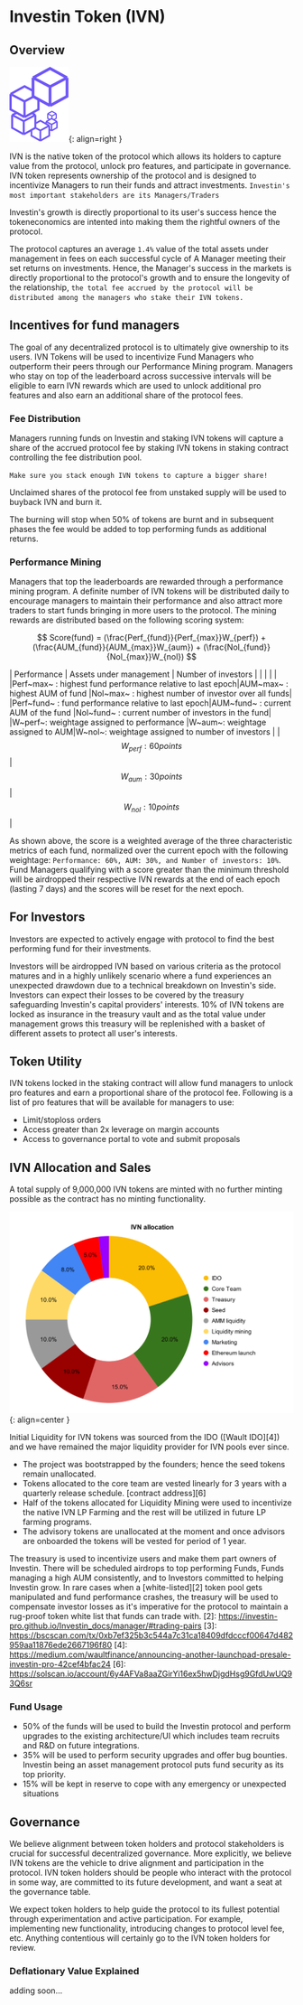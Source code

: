 # Investin Token (IVN)

## Overview

![Placeholder](assets/logo.png){: align=right }

IVN is the native token of the protocol which allows its holders to capture value from the protocol, unlock pro features, and participate in governance. IVN token represents ownership of the protocol and is designed to incentivize Managers to run their funds and attract investments. 
 `Investin's most important stakeholders are its Managers/Traders`


Investin's growth is directly proportional to its user's success hence the tokeneconomics are intented into making them the rightful owners of the protocol.


The protocol captures an average `1.4%` value of the total assets under management in fees on each successful cycle of A Manager meeting their set returns on investments. Hence, the Manager's success in the markets is directly proportional to the protocol's growth and to ensure the longevity of the relationship, `the total fee accrued by the protocol will be distributed among the managers who stake their IVN tokens.` 
<!-- As protocol growth accelerates there will be a tier-based reduction on fee distributed to developers and subsequent increment to the fee distributed to managers. -->
[1]: https://aak-capital.github.io/Investin_docs/token/#for-managerstraders
## Incentives for fund managers

The goal of any decentralized protocol is to ultimately give ownership to its users. IVN Tokens will be used to incentivize Fund Managers who outperform their peers through our Performance Mining program. Managers who stay on top of the leaderboard across successive intervals will be eligible to earn IVN rewards which are used to unlock additional pro features and also earn an additional  share of the protocol fees.


### Fee Distribution 

Managers running funds on Investin and staking IVN tokens will capture a share of the accrued protocol fee by staking IVN tokens in staking contract controlling the fee distribution pool. 

`Make sure you stack enough IVN tokens to capture a bigger share!`

Unclaimed shares of the protocol fee from unstaked supply will be used to buyback IVN and burn it. 

The burning will stop when 50% of tokens are burnt and in subsequent phases the fee would be added to top performing funds as additional returns.

<!-- The fee distribution to manager pool will gradually increase on a tier-based system determined by the total value generated by Investin's Managers. -->

### Performance Mining


Managers that top the leaderboards are rewarded through a performance mining program. A definite number of IVN tokens will be distributed daily to encourage managers to maintain their performance and also attract more traders to start funds bringing in more users to the protocol. The mining rewards are distributed based on the following scoring system: 


$$
Score(fund) = (\frac{Perf_{fund}}{Perf_{max}}W_{perf}) + (\frac{AUM_{fund}}{AUM_{max}}W_{aum}) + (\frac{Nol_{fund}}{Nol_{max}}W_{nol})
$$ 

<!-- * Perf~max~ : Highest fund performance relative to last epoch    -->
<!-- * AUM~max~ : Highest AUM of fund -->
<!-- * Nol~max~ : Highest number of investor over all funds -->

|   Performance  |         Assets under management                |     Number of investors  | 
|  |  |    |
|Perf~max~ : highest fund performance relative to last epoch|AUM~max~ : highest AUM of fund |Nol~max~ : highest number of investor over all funds| 
|Perf~fund~ : fund performance relative to last epoch|AUM~fund~ : current AUM of the fund |Nol~fund~ : current number of investors in the fund|
|W~perf~: weightage assigned to performance   |W~aum~: weightage assigned to AUM|W~nol~: weightage assigned to number of investors | 
|$$ W_{perf}: 60 points $$  | $$ W_{aum}: 30 points $$| $$ W_{nol}: 10 points $$ |


As shown above, the score is a weighted average of the three characteristic metrics of each fund, normalized over the current epoch with the following weightage: `Performance: 60%, AUM: 30%, and Number of investors: 10%`. Fund Managers qualifying with a score greater than the minimum threshold will be airdropped their respective IVN rewards at the end of each epoch (lasting 7 days) and the scores will be reset for the next epoch. 

<!-- | Protocol earnings| Managers Fee %|Developers Fee%| Fee used to burn tokens |
| ----------- | -------------- | -------------- | -------------- |
| 100k       | 50%|           50%      |  0% |
|   400k       | 55%|             42.5%  | 2.5% |
| 800k    | 59% |         36%         | 4% |
| 1.6m    | 62.2% |         31.7%         | 6.1% |
| 6.4m    | 64.76% |        27.86%         |7.38% |
| 25.6m    | 66.76% |        24.76%         |8.38% |

The core dev team has decided to use 20% of profits accrued from developer fee% to buyback IVN tokens and burn to further align goals with protocol growth. -->


<!-- Additional incentives are planned to be given to Managers handling top performing funds, Funds with high AUM, Funds with greater than 100 investors and much more... -->

## For Investors

Investors are expected to actively engage with protocol to find the best performing fund for their investments. 

<!-- IVN holders receive a 50% fee reduction in the management fee as elaborated below. The Investors can increase their IVN holdings to receive the same benefits as each increment in fee captured by the protocol.

| Fees captured| IVN holding |
| ----------- | -------------- | 
| 100k       | 100|         
|   200k       | 200|      
| 800k    | 400 |         
| 1m    | 800 |        
| 2m    | 1200 |         -->

Investors will be airdropped IVN based on various criteria as the protocol matures and in a highly unlikely scenario where a fund experiences an unexpected drawdown due to a technical breakdown on Investin's side. Investors can expect their losses to be covered by the treasury safeguarding Investin's capital providers' interests.
10% of IVN tokens are locked as insurance in the treasury vault and as the total value under management grows this treasury will be replenished with a basket of different assets to protect all user's interests. 


## Token Utility 

IVN tokens locked in the staking contract will allow fund managers to unlock pro features and earn a proportional share of the protocol fee. Following is a list of pro features that will be available for managers to use:

* Limit/stoploss orders
* Access greater than 2x leverage on margin accounts
* Access to governance portal to vote and submit proposals

<!-- Investor stoploss system needs a liquidation engine to close positions on behalf on Investors at set percentages defined by Investors, a fixed fee of 1% of total assets will be awarded to liquidiators and  -->
## IVN Allocation and Sales 


A total supply of 9,000,000 IVN tokens are minted with no further minting possible as the contract has no minting functionality. 

![Placeholder](assets/ivnalloc.svg){: align=center }



Initial Liquidity for IVN tokens was sourced from the IDO ([Wault IDO][4]) and we have remained the major liquidity provider for IVN pools ever since.

* The project was bootstrapped by the founders; hence the seed tokens remain unallocated. 
* Tokens allocated to the core team are vested linearly for 3 years with a quarterly release schedule. [contract address][6]
* Half of the tokens allocated for Liquidity Mining were used to incentivize the native IVN LP Farming and the rest will be utilized in future LP farming programs. 
* The advisory tokens are unallocated at the moment and once advisors are onboarded the tokens will be vested for period of 1 year.

The treasury is used to incentivize users and make them part owners of Investin. There will be scheduled airdrops to top performing Funds, Funds managing a high AUM consistently, and to Investors committed to helping Investin grow. 
In rare cases when a [white-listed][2] token pool gets manipulated and fund performance crashes, the treasury will be used to compensate investor losses as it's imperative for the protocol to maintain a rug-proof token white list that funds can trade with.
[2]: https://investin-pro.github.io/Investin_docs/manager/#trading-pairs
[3]: https://bscscan.com/tx/0xb7ef325b3c544a7c31ca18409dfdcccf00647d482959aa11876ede2667196f80
[4]: https://medium.com/waultfinance/announcing-another-launchpad-presale-investin-pro-42cef4bfac24
[6]: https://solscan.io/account/6y4AFVa8aaZGirYi16ex5hwDjgdHsg9GfdUwUQ93Q6sr

### Fund Usage 

* 50% of the funds will be used to build the Investin protocol and perform upgrades to the existing architecture/UI which includes team recruits and R&D on future integrations.
* 35% will be used to perform security upgrades and offer bug bounties. Investin being an asset management protocol puts fund security as its top priority.
* 15% will be kept in reserve to cope with any emergency or unexpected situations 

## Governance 

We believe alignment between token holders and protocol stakeholders is crucial for successful decentralized governance. More explicitly, we believe IVN tokens are the vehicle to drive alignment and participation in the protocol. IVN token holders should be people who interact with the protocol in some way, are committed to its future development, and want a seat at the governance table.

We expect token holders to help guide the protocol to its fullest potential through experimentation and active participation. For example, implementing new functionality, introducing changes to protocol level fee, etc. Anything contentious will certainly go to the IVN token holders for review.


<!-- ## Deep Dive economics -->

### Deflationary Value Explained 
adding soon...
